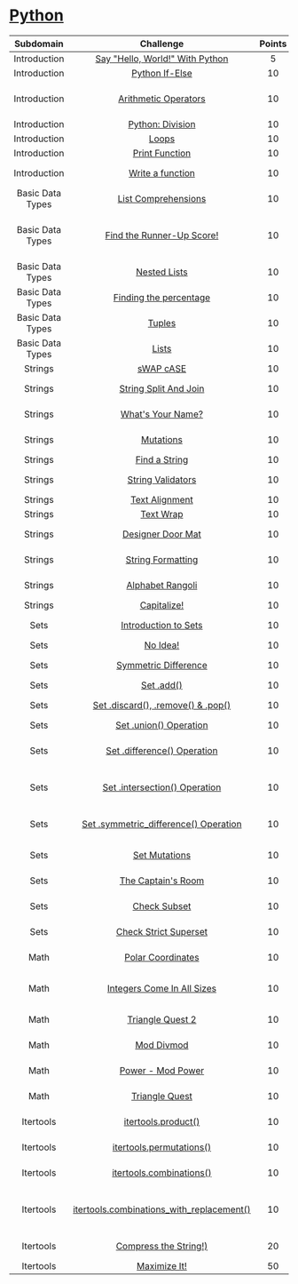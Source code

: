 # [Python](https://www.hackerrank.com/domains/python)

| Subdomain |                                                          Challenge                                                         | Points |                                                                                          Solution                                                                                         |
|:---:|:--------------------------------------------------------------------------------------------------------------------------:|:------:|:-----------------------------------------------------------------------------------------------------------------------------------------------------------------------------------------:|
|  Introduction  | [Say "Hello, World!" With Python](https://www.hackerrank.com/challenges/py-hello-world/problem)                                       |  5   | [py-hello-world.py](./Python/Introduction/py-hello-world.py)                |                      
|  Introduction  | [Python If-Else](https://www.hackerrank.com/challenges/py-if-else/problem)                                                   |   10   | [py-if-else.py](./Python/Introduction/py-if-else.py)                                   |
|  Introduction  | [Arithmetic Operators](https://www.hackerrank.com/challenges/python-arithmetic-operators/problem)                                                   |   10   | [python-arithmetic-operators.py](./Python/Introduction/python-arithmetic-operators.py)                                   |
|  Introduction  | [Python: Division](https://www.hackerrank.com/challenges/python-division/problem)                                                   |   10   | [python-division.py](./Python/Introduction/python-division.py)                                   |
|  Introduction  | [Loops](https://www.hackerrank.com/challenges/python-loops/problem)                                                   |   10   | [python-loops.py](./Python/Introduction/python-loops.py)                                   |
|  Introduction  | [Print Function](https://www.hackerrank.com/challenges/python-print/problem)                                                   |   10   | [python-print.py](./Python/Introduction/python-print.py)                                   |
|  Introduction  | [Write a function](https://www.hackerrank.com/challenges/write-a-function/problem)                                                   |   10   | [write-a-function.pyy](./Python/Introduction/write-a-function.py)                                   |
|  Basic Data Types  | [List Comprehensions](https://www.hackerrank.com/challenges/list-comprehensions/problem)                                       |  10   | [list-comprehensions.py](./Python/Basic%20Data%20Types/list-comprehensions.py)                |   
|  Basic Data Types  | [Find the Runner-Up Score!](https://www.hackerrank.com/challenges/find-second-maximum-number-in-a-list/problem)                                       |  10   | [find-second-maximum-number-in-a-list.py](./Python/Basic%20Data%20Types/find-second-maximum-number-in-a-list.py)                |   
|  Basic Data Types  | [Nested Lists](https://www.hackerrank.com/challenges/nested-list/problem)                                       |  10   | [nested-list.py](./Python/Basic%20Data%20Types/nested-list.py)                |   
|  Basic Data Types  | [Finding the percentage](https://www.hackerrank.com/challenges/finding-the-percenetage/problem)                                       |  10   | [finding-the-percentage.py](./Python/Basic%20Data%20Types/finding-the-percentage.py)                |   
|  Basic Data Types  | [Tuples](https://www.hackerrank.com/challenges/python-tuples/problem)                                       |  10   | [python-tuples.py](./Python/Basic%20Data%20Types/python-tuples.py)                | 
|  Basic Data Types  | [Lists](https://www.hackerrank.com/challenges/python-lists/problem)                                       |  10   | [python-lists.py](./Python/Basic%20Data%20Types/python-lists.py)                | 
|  Strings  | [sWAP cASE](https://www.hackerrank.com/challenges/swap-case/problem)                                       |  10   | [swap-case.py](./Python/Strings/swap-case.py)                | 
|  Strings  | [String Split And Join](https://www.hackerrank.com/challenges/python-string-split-and-join/problem)                                       |  10   | [python-string-split-and-join.py](./Python/Strings/python-string-split-and-join.py)                | 
|  Strings  | [What's Your Name?](https://www.hackerrank.com/challenges/whats-your-name/problem)                                       |  10   | [whats-your-name.py](./Python/Strings/whats-your-name.py)                | 
|  Strings  | [Mutations](https://www.hackerrank.com/challenges/python-mutations/problem)                                       |  10   | [python-mutations.py](./Python/Strings/python-mutations.py)                | 
|  Strings  | [Find a String](https://www.hackerrank.com/challenges/find-a-string/problem)                                       |  10   | [find-a-string.py](./Python/Strings/find-a-string.py)                | 
|  Strings  | [String Validators](https://www.hackerrank.com/challenges/string-validators/problem)                                       |  10   | [string-validators.py](./Python/Strings/string-validators.py)                | 
|  Strings  | [Text Alignment](https://www.hackerrank.com/challenges/text-alignment/problem)                                       |  10   | [text-alignment.py](./Python/Strings/text-alignment.py)                | 
|  Strings  | [Text Wrap](https://www.hackerrank.com/challenges/text-wrap/problem)                                       |  10   | [text-wrap.py](./Python/Strings/text-wrap.py)                | 
|  Strings  | [Designer Door Mat](https://www.hackerrank.com/challenges/designer-door-mat/problem)                                       |  10   | [designer-door-mat.py](./Python/Strings/designer-door-mat.py)                | 
|  Strings  | [String Formatting](https://www.hackerrank.com/challenges/python-string-formatting/problem)                                       |  10   | [python-string-formatting.py](./Python/Strings/python-string-formatting.py)                | 
|  Strings  | [Alphabet Rangoli](https://www.hackerrank.com/challenges/alphabet-rangoli/problem)                                       |  10   | [alphabet-rangoli.py](./Python/Strings/alphabet-rangoli.py)                | 
|  Strings  | [Capitalize!](https://www.hackerrank.com/challenges/capitalize/problem)                                       |  10   | [capitalize.py](./Python/Strings/capitalize.py)                | 
|  Sets | [Introduction to Sets](https://www.hackerrank.com/challenges/py-introduction-to-sets/problem)                                       |  10   | [py-introduction-to-sets.py](./Python/Sets/py-introduction-to-sets.py)                | 
|  Sets  | [No Idea!](https://www.hackerrank.com/challenges/no-idea/problem)                                       |  10   | [no-idea.py](./Python/Sets/no-idea.py)                | 
|  Sets  | [Symmetric Difference](https://www.hackerrank.com/challenges/symmetric-difference/problem)                                       |  10   | [symmetric-difference.py](./Python/Sets/symmetric-difference.py)                | 
|  Sets  | [Set .add()](https://www.hackerrank.com/challenges/py-set-add/problem)                                       |  10   | [py-set-add.py](./Python/Sets/py-set-add.py)                | 
|  Sets  | [Set .discard(), .remove() & .pop()](https://www.hackerrank.com/challenges/py-set-discard-remove-pop/problem)                                       |  10   | [py-set-discard-remove-pop.py](./Python/Sets/py-set-discard-remove-pop.py)                | 
|  Sets  | [Set .union() Operation](https://www.hackerrank.com/challenges/py-set-union/problem)                                       |  10   | [py-set-union.py](./Python/Sets/py-set-union.py)                | 
|  Sets  | [Set .difference() Operation](https://www.hackerrank.com/challenges/py-set-difference-operation/problem)                                       |  10   | [py-set-differernce-operation.py](./Python/Sets/py-set-difference-operation.py)                | 
|  Sets  | [Set .intersection() Operation](https://www.hackerrank.com/challenges/py-set-intersection-operation/problem)                                       |  10   | [py-set-difference-operation.py](./Python/Sets/py-set-difference-operation.py)                | 
|  Sets  | [Set .symmetric_difference() Operation](https://www.hackerrank.com/challenges/py-set-symmetric-difference-operation/problem)                                       |  10   | [py-set-symmetric-difference.py](./Python/Sets/py-set-symmetric-difference-operation.py)                | 
|  Sets  | [Set Mutations](https://www.hackerrank.com/challenges/py-set-mutations/problem)                                       |  10   | [py-set-mutations.py](./Python/Sets/py-set-mutations.py)                | 
|  Sets  | [The Captain's Room](https://www.hackerrank.com/challenges/py-the-captains-room/problem)                                       |  10   | [py-the-captains-room.py](./Python/Sets/py-the-captains-room.py)                | 
|  Sets  | [Check Subset](https://www.hackerrank.com/challenges/py-check-subset/problem)                                       |  10   | [py-check-subset.py](./Python/Sets/py-check-subset.py)                | 
|  Sets  | [Check Strict Superset](https://www.hackerrank.com/challenges/py-check-strict-superset/problem)                                       |  10   | [py-check-strict-superset.py](./Python/Sets/py-check-strict-superset.py)                | 
|  Math  | [Polar Coordinates](https://www.hackerrank.com/challenges/polar-coordinates/problem)                                       |  10   | [polar-coordinates.py](./Python/Math/polar-coordinates.py)               | 
|  Math  | [Integers Come In All Sizes](https://www.hackerrank.com/challenges/python-integers-come-in-all-sizes.py/problem)                                       |  10   | [python-integers-come-in-all-sizes.py](./Python/Math/python-integers-come-in-all-sizes.py)               | 
|  Math  | [Triangle Quest 2](https://www.hackerrank.com/challenges/triangle-quest-2/problem)                                       |  10   | [triangle-quest-2.py](./Python/Math/triangle-quest-2.py)               | 
|  Math  | [Mod Divmod](https://www.hackerrank.com/challenges/python-mod-divmod/problem)                                       |  10   | [python-mod-divmod.py](./Python/Math/python-mod-divmod.py)               | 
|  Math  | [Power - Mod Power](https://www.hackerrank.com/challenges/python-power-mod-power/problem)                                       |  10   | [python-power-mod-power.py](./Python/Math/python-power-mod-power.py)               | 
|  Math  | [Triangle Quest](https://www.hackerrank.com/challenges/python-quest-1/problem)                                       |  10   | [python-quest-1.py](./Python/Math/python-quest-1.py)               | 
|  Itertools  | [itertools.product()](https://www.hackerrank.com/challenges/itertools-product/problem)                                       |  10   | [itertools-product.py](./Python/Itertools/itertools-product.py)               | 
|  Itertools  | [itertools.permutations()](https://www.hackerrank.com/challenges/itertools-permutations/problem)                          |  10   | [itertools-permutations.py](./Python/Itertools/itertools-permutations.py)               | 
|  Itertools  | [itertools.combinations()](https://www.hackerrank.com/challenges/itertools-combinations/problem)                                       |  10   | [itertools-combinations.py](./Python/Itertools/itertools-combinations.py)               | 
|  Itertools  | [itertools.combinations_with_replacement()](https://www.hackerrank.com/challenges/itertools-combinations-with-replacement/problem)                                       |  10   | [itertools-combinations-with-replacement.py](./Python/Itertools/itertools-combinations-with-replacement.py)               | 
|  Itertools  | [Compress the String!)](https://www.hackerrank.com/challenges/compress-the-string/problem)                                       |  20   | [compress-the-string.py](./Python/Itertools/compress-the-string.py)               | 
|  Itertools  | [Maximize It!](https://www.hackerrank.com/challenges/maximize-it/problem)                                       |  50   | [maximize-it.py](./Python/Itertools/maximize-it.py)               | 
